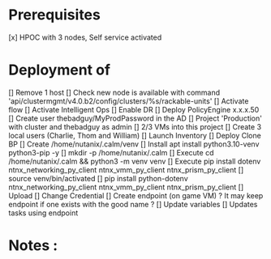 # Prerequisites
[x] HPOC with 3 nodes, Self service activated


# Deployment of
[] Remove 1 host
[] Check new node is available with command 'api/clustermgmt/v4.0.b2/config/clusters/%s/rackable-units'
[] Activate flow
[] Activate Intelligent Ops
[] Enable DR
[] Deploy PolicyEngine x.x.x.50
[] Create user thebadguy/MyProdPassword in the AD
[] Project 'Production' with cluster and thebadguy as admin
[] 2/3 VMs into this project
[] Create 3 local users (Charlie, Thom and William)
[] Launch Inventory
[] Deploy Clone BP
  [] Create /home/nutanix/.calm/venv 
    [] Install apt install python3.10-venv python3-pip -y
    [] mkdir -p /home/nutanix/.calm
    [] Execute cd /home/nutanix/.calm && python3 -m venv venv
    [] Execute pip install dotenv ntnx_networking_py_client ntnx_vmm_py_client ntnx_prism_py_client
    [] source venv/bin/activated
    [] pip install python-dotenv ntnx_networking_py_client ntnx_vmm_py_client ntnx_prism_py_client
  [] Upload
  [] Change Credential
  [] Create endpoint (on game VM) ? It may keep endpoint if one exists with the good name ? 
  [] Update variables
  [] Updates tasks using endpoint


# Notes :
